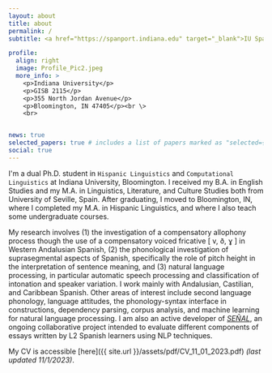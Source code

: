 ```yaml
---
layout: about
title: about
permalink: /
subtitle: <a href="https://spanport.indiana.edu" target="_blank">IU Spanish & Portuguese</a><a> | </a><a href="https://linguistics.indiana.edu" target="_blank">IU Linguistics</a>

profile:
  align: right
  image: Profile_Pic2.jpeg
  more_info: >
    <p>Indiana University</p>
    <p>GISB 2115</p>
    <p>355 North Jordan Avenue</p>  
    <p>Bloomington, IN 47405</p><br \>
    <br>


news: true
selected_papers: true # includes a list of papers marked as "selected={true}"
social: true
---
```

I'm a dual Ph.D. student in `Hispanic Linguistics` and `Computational Linguistics` at Indiana University, Bloomington. I received my B.A. in English Studies and my M.A. in Linguistics, Literature, and Culture Studies both from University of Seville, Spain. After graduating, I moved to Bloomington, IN, where I completed my M.A. in Hispanic Linguistics, and where I also teach some undergraduate courses.

My research involves (1) the investigation of a compensatory allophony process though the use of a compensatory voiced fricative [ v, ð, ɣ ] in Western Andalusian Spanish, (2) the phonological investigation of suprasegmental aspects of Spanish, specifically the role of pitch height in the interpretation of sentence meaning, and (3) natural language processing, in particular automatic speech processing and classification of intonation and speaker variation. I work mainly with Andalusian, Castilian, and Caribbean Spanish. Other areas of interest include second language phonology, language attitudes, the phonology-syntax interface in constructions, dependency parsing, corpus analysis, and machine learning for natural language processing. I am also an active developer of _[SEÑAL](https://www.sarroniz.com/projects/SEÑAL/)_, an ongoing collaborative project intended to evaluate different components of essays written by L2 Spanish learners using NLP techniques. 

My CV is accessible [here]({{ site.url }}/assets/pdf/CV_11_01_2023.pdf) _(last updated 11/1/2023)_.
